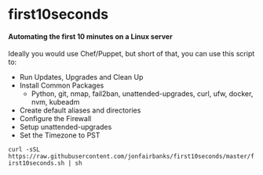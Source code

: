 # first10seconds

<h4>Automating the first 10 minutes on a Linux server</h4>

Ideally you would use Chef/Puppet, but short of that, you can use this script to:
- Run Updates, Upgrades and Clean Up
- Install Common Packages
    - Python, git, nmap, fail2ban, unattended-upgrades, curl, ufw, docker, nvm, kubeadm
- Create default aliases and directories
- Configure the Firewall
- Setup unattended-upgrades
- Set the Timezone to PST

`curl -sSL https://raw.githubusercontent.com/jonfairbanks/first10seconds/master/first10seconds.sh | sh`